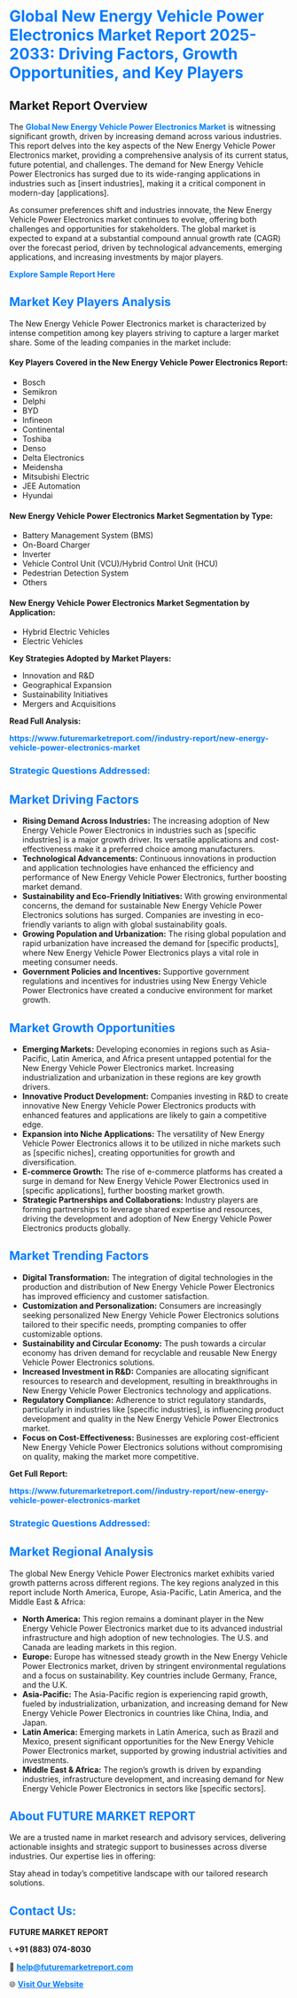 <h1 style="color: #007BFF;">Global New Energy Vehicle Power Electronics Market Report 2025-2033: Driving Factors, Growth Opportunities, and Key Players</h1>

<section id="overview">
<h2>Market Report Overview</h2>
<p>The <a href="https://www.futuremarketreport.com//industry-report/new-energy-vehicle-power-electronics-market" style="color: #007BFF; text-decoration: none;"><strong>Global New Energy Vehicle Power Electronics Market</strong></a> is witnessing significant growth, driven by increasing demand across various industries. This report delves into the key aspects of the New Energy Vehicle Power Electronics market, providing a comprehensive analysis of its current status, future potential, and challenges. The demand for New Energy Vehicle Power Electronics has surged due to its wide-ranging applications in industries such as [insert industries], making it a critical component in modern-day [applications].</p>
<p>As consumer preferences shift and industries innovate, the New Energy Vehicle Power Electronics market continues to evolve, offering both challenges and opportunities for stakeholders. The global market is expected to expand at a substantial compound annual growth rate (CAGR) over the forecast period, driven by technological advancements, emerging applications, and increasing investments by major players.</p>
</section>

<section id="overview">
<p><a href="https://www.futuremarketreport.com//request-sample/reportId=76757" style="color: #007BFF; text-decoration: none;"><strong>Explore Sample Report Here</strong></a></p>
</section>

<section id="key-players">
<h2 style="color: #007BFF;">Market Key Players Analysis</h2>
<p>The New Energy Vehicle Power Electronics market is characterized by intense competition among key players striving to capture a larger market share. Some of the leading companies in the market include:</p>
<h4>Key Players Covered in the New Energy Vehicle Power Electronics Report:</h4>
<ul><li>Bosch</li><li>Semikron</li><li>Delphi</li><li>BYD</li><li>Infineon</li><li>Continental</li><li>Toshiba</li><li>Denso</li><li>Delta Electronics</li><li>Meidensha</li><li>Mitsubishi Electric</li><li>JEE Automation</li><li>Hyundai</li></ul>
<h4>New Energy Vehicle Power Electronics Market Segmentation by Type:</h4>
<ul><li>Battery Management System (BMS)</li><li>On-Board Charger</li><li>Inverter</li><li>Vehicle Control Unit (VCU)/Hybrid Control Unit (HCU)</li><li>Pedestrian Detection System</li><li>Others</li></ul>

<h4>New Energy Vehicle Power Electronics Market Segmentation by Application:</h4>
<ul><li>Hybrid Electric Vehicles</li><li>Electric Vehicles</li></ul>
<p><strong>Key Strategies Adopted by Market Players:</strong></p>
<ul>
<li>Innovation and R&D</li>
<li>Geographical Expansion</li>
<li>Sustainability Initiatives</li>
<li>Mergers and Acquisitions</li>
</ul>
</section>

<section>
<p><strong>Read Full Analysis: </strong></p><a href="https://www.futuremarketreport.com//industry-report/new-energy-vehicle-power-electronics-market" style="color: #007BFF; text-decoration: none;"><strong>https://www.futuremarketreport.com//industry-report/new-energy-vehicle-power-electronics-market</strong></a>
<h3 style="color: #007BFF;">Strategic Questions Addressed:</h3>
</section>

<section id="driving-factors">
<h2 style="color: #007BFF;">Market Driving Factors</h2>
<ul>
<li><strong>Rising Demand Across Industries:</strong> The increasing adoption of New Energy Vehicle Power Electronics in industries such as [specific industries] is a major growth driver. Its versatile applications and cost-effectiveness make it a preferred choice among manufacturers.</li>
<li><strong>Technological Advancements:</strong> Continuous innovations in production and application technologies have enhanced the efficiency and performance of New Energy Vehicle Power Electronics, further boosting market demand.</li>
<li><strong>Sustainability and Eco-Friendly Initiatives:</strong> With growing environmental concerns, the demand for sustainable New Energy Vehicle Power Electronics solutions has surged. Companies are investing in eco-friendly variants to align with global sustainability goals.</li>
<li><strong>Growing Population and Urbanization:</strong> The rising global population and rapid urbanization have increased the demand for [specific products], where New Energy Vehicle Power Electronics plays a vital role in meeting consumer needs.</li>
<li><strong>Government Policies and Incentives:</strong> Supportive government regulations and incentives for industries using New Energy Vehicle Power Electronics have created a conducive environment for market growth.</li>
</ul>
</section>

<section id="growth-opportunities">
<h2 style="color: #007BFF;">Market Growth Opportunities</h2>
<ul>
<li><strong>Emerging Markets:</strong> Developing economies in regions such as Asia-Pacific, Latin America, and Africa present untapped potential for the New Energy Vehicle Power Electronics market. Increasing industrialization and urbanization in these regions are key growth drivers.</li>
<li><strong>Innovative Product Development:</strong> Companies investing in R&D to create innovative New Energy Vehicle Power Electronics products with enhanced features and applications are likely to gain a competitive edge.</li>
<li><strong>Expansion into Niche Applications:</strong> The versatility of New Energy Vehicle Power Electronics allows it to be utilized in niche markets such as [specific niches], creating opportunities for growth and diversification.</li>
<li><strong>E-commerce Growth:</strong> The rise of e-commerce platforms has created a surge in demand for New Energy Vehicle Power Electronics used in [specific applications], further boosting market growth.</li>
<li><strong>Strategic Partnerships and Collaborations:</strong> Industry players are forming partnerships to leverage shared expertise and resources, driving the development and adoption of New Energy Vehicle Power Electronics products globally.</li>
</ul>
</section>

<section id="trending-factors">
<h2 style="color: #007BFF;">Market Trending Factors</h2>
<ul>
<li><strong>Digital Transformation:</strong> The integration of digital technologies in the production and distribution of New Energy Vehicle Power Electronics has improved efficiency and customer satisfaction.</li>
<li><strong>Customization and Personalization:</strong> Consumers are increasingly seeking personalized New Energy Vehicle Power Electronics solutions tailored to their specific needs, prompting companies to offer customizable options.</li>
<li><strong>Sustainability and Circular Economy:</strong> The push towards a circular economy has driven demand for recyclable and reusable New Energy Vehicle Power Electronics solutions.</li>
<li><strong>Increased Investment in R&D:</strong> Companies are allocating significant resources to research and development, resulting in breakthroughs in New Energy Vehicle Power Electronics technology and applications.</li>
<li><strong>Regulatory Compliance:</strong> Adherence to strict regulatory standards, particularly in industries like [specific industries], is influencing product development and quality in the New Energy Vehicle Power Electronics market.</li>
<li><strong>Focus on Cost-Effectiveness:</strong> Businesses are exploring cost-efficient New Energy Vehicle Power Electronics solutions without compromising on quality, making the market more competitive.</li>
</ul>
</section>

<section>
<p><strong>Get Full Report: </strong></p><a href="https://www.futuremarketreport.com//industry-report/new-energy-vehicle-power-electronics-market" style="color: #007BFF; text-decoration: none;"><strong>https://www.futuremarketreport.com//industry-report/new-energy-vehicle-power-electronics-market</strong></a>
<h3 style="color: #007BFF;">Strategic Questions Addressed:</h3>
</section>


<section id="regional-analysis">
<h2 style="color: #007BFF;">Market Regional Analysis</h2>
<p>The global New Energy Vehicle Power Electronics market exhibits varied growth patterns across different regions. The key regions analyzed in this report include North America, Europe, Asia-Pacific, Latin America, and the Middle East & Africa:</p>
<ul>
<li><strong>North America:</strong> This region remains a dominant player in the New Energy Vehicle Power Electronics market due to its advanced industrial infrastructure and high adoption of new technologies. The U.S. and Canada are leading markets in this region.</li>
<li><strong>Europe:</strong> Europe has witnessed steady growth in the New Energy Vehicle Power Electronics market, driven by stringent environmental regulations and a focus on sustainability. Key countries include Germany, France, and the U.K.</li>
<li><strong>Asia-Pacific:</strong> The Asia-Pacific region is experiencing rapid growth, fueled by industrialization, urbanization, and increasing demand for New Energy Vehicle Power Electronics in countries like China, India, and Japan.</li>
<li><strong>Latin America:</strong> Emerging markets in Latin America, such as Brazil and Mexico, present significant opportunities for the New Energy Vehicle Power Electronics market, supported by growing industrial activities and investments.</li>
<li><strong>Middle East & Africa:</strong> The region’s growth is driven by expanding industries, infrastructure development, and increasing demand for New Energy Vehicle Power Electronics in sectors like [specific sectors].</li>
</ul>
</section>

<footer>
<h2 style="color: #007BFF;">About FUTURE MARKET REPORT</h2>
<p>We are a trusted name in market research and advisory services, delivering actionable insights and strategic support to businesses across diverse industries. Our expertise lies in offering:</p>

<p>Stay ahead in today’s competitive landscape with our tailored research solutions.</p>

<h2 style="color: #007BFF;">Contact Us:</h2>
<p><strong>FUTURE MARKET REPORT</strong></p>
<p>📞 <strong>+91 (883) 074-8030</strong></p>
<p>📧 <strong><a href="mailto:help@futuremarketreport.com" style="color: #007BFF;">help@futuremarketreport.com</a></strong></p>
<p>🌐 <strong><a href="https://www.futuremarketreport.com/" style="color: #007BFF;">Visit Our Website</a></strong></p>
</footer>